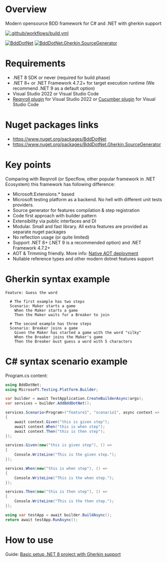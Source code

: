 # Overview

Modern opensource BDD framework for C# and .NET with gherkin support

[![.github/workflows/build.yml](https://github.com/Romfos/BddDotNet/actions/workflows/build.yml/badge.svg?branch=main)](https://github.com/Romfos/BddDotNet/actions/workflows/build.yml)

[![BddDotNet](https://img.shields.io/nuget/v/BddDotNet?label=BddDotNet)](https://www.nuget.org/packages/BddDotNet)
[![BddDotNet.Gherkin.SourceGenerator](https://img.shields.io/nuget/v/BddDotNet.Gherkin.SourceGenerator?label=BddDotNet.Gherkin.SourceGenerator)](https://www.nuget.org/packages/BddDotNet.Gherkin.SourceGenerator)

# Requirements
- .NET 8 SDK or never (required for build phase)
- .NET 8+ or .NET Framework 4.7.2+ for target execution runtime (We recommend .NET 9 as a default option)
- Visual Studio 2022 or Visual Studio Code
- [Reqnroll plugin](https://marketplace.visualstudio.com/items?itemName=Reqnroll.ReqnrollForVisualStudio2022) for Visual Studio 2022 or [Cucumber plugin](https://marketplace.visualstudio.com/items?itemName=CucumberOpen.cucumber-official) for Visual Studio Code

# Nuget packages links  
- https://www.nuget.org/packages/BddDotNet
- https://www.nuget.org/packages/BddDotNet.Gherkin.SourceGenerator

# Key points

Comparing with Reqnroll (or Specflow, other popular framework in .NET Ecosystem) this framework has following difference:
-	Microsoft.Extensions.* based
-	Microsoft testing platform as a backend. No hell with different unit tests providers.
-	Source generator for features compilation & step registration
-	Code first approach with builder pattern
-	Extensibility via public interfaces and DI
- Modular. Small and fast library. All extra features are provided as separate nuget packages
-	No reflection usage (or quite limited)
-	Support .NET 8+ (.NET 9 is a recommended option) and .NET Framework 4.7.2+ 
-	AOT & Trimming friendly. More info: [Native AOT deployment](https://learn.microsoft.com/en-us/dotnet/core/deploying/native-aot/)
-	Nullable reference types and other modern dotnet features support

# Gherkin syntax example
```gherkin
Feature: Guess the word

  # The first example has two steps
  Scenario: Maker starts a game
    When the Maker starts a game
    Then the Maker waits for a Breaker to join

  # The second example has three steps
  Scenario: Breaker joins a game
    Given the Maker has started a game with the word "silky"
    When the Breaker joins the Maker's game
    Then the Breaker must guess a word with 5 characters
```

# C# syntax scenario example

Program.cs content:
```csharp
using BddDotNet;
using Microsoft.Testing.Platform.Builder;

var builder = await TestApplication.CreateBuilderAsync(args);
var services = builder.AddBddDotNet();

services.Scenario<Program>("feature1", "scenario1", async context =>
{
    await context.Given("this is given step");
    await context.When("this is when step");
    await context.Then("this is then step");
});

services.Given(new("this is given step"), () =>
{
    Console.WriteLine("This is the given step.");
});

services.When(new("this is when step"), () =>
{
    Console.WriteLine("This is the when step.");
});

services.Then(new("this is then step"), () =>
{
    Console.WriteLine("This is the then step.");
});

using var testApp = await builder.BuildAsync();
return await testApp.RunAsync();

```
# How to use

Guide: [Basic setup .NET 8 project with Gherkin support](https://github.com/Romfos/BddDotNet/wiki/Basic-setup-.NET-8--project-with-Gherkin-support)


  
